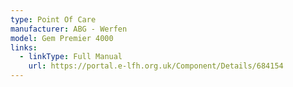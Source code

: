 ```yaml
---
type: Point Of Care
manufacturer: ABG - Werfen
model: Gem Premier 4000
links:
  - linkType: Full Manual
    url: https://portal.e-lfh.org.uk/Component/Details/684154
---
```

